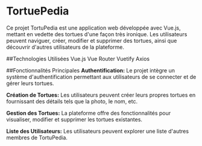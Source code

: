 # TortuePedia

Ce projet TortuPedia est une application web développée avec Vue.js, mettant en vedette des tortues d'une façon très ironique. Les utilisateurs peuvent naviguer, créer, modifier et supprimer des tortues, ainsi que découvrir d'autres utilisateurs de la plateforme.

##Technologies Utilisées
Vue.js
Vue Router
Vuetify
Axios

##Fonctionnalités Principales
**Authentification:** Le projet intègre un système d'authentification permettant aux utilisateurs de se connecter et de gérer leurs tortues.

**Création de Tortues:** Les utilisateurs peuvent créer leurs propres tortues en fournissant des détails tels que la photo, le nom, etc.

**Gestion des Tortues:** La plateforme offre des fonctionnalités pour visualiser, modifier et supprimer les tortues existantes.

**Liste des Utilisateurs:** Les utilisateurs peuvent explorer une liste d'autres membres de TortuPedia.
